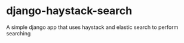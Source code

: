 # django-haystack-search
A simple django app that uses haystack and elastic search to perform searching
